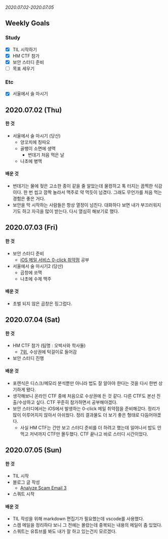 *2020.07.02-2020.07.05*

## Weekly Goals

### Study
- [x] TIL 시작하기  
- [x] HM CTF 참가
- [x] 보안 스터디 준비
- [ ] 목표 세우기

### Etc
- [x] 서울에서 술 마시기


## 2020.07.02 (Thu)

#### 한 것
- 서울에서 술 마시기 (당산)
  - 양꼬치에 칭따오
  - 골뱅이 소면에 생맥
    - 번데기 처음 먹은 날
  - 나초에 병맥

#### 배운 것
- 번데기는 물에 젖은 고소한 종이 같을 줄 알았는데 물컹하고 톡 터지는 끔찍한 식감이다. 한 번 씹고 깜짝 놀라서 맥주로 약 먹듯이 넘겼다. 그래도 무언가를 처음 먹는 경험은 좋은 거다.
- 보안을 막 시작하는 사람들은 항상 열정이 넘친다. 대화하다 보면 내가 부끄러워지기도 하고 자극을 많이 받는다. 다시 열심히 해보기로 했다.


## 2020.07.03 (Fri)

#### 한 것
- 보안 스터디 준비
  - [iOS 메일 서비스 0-click 취약점](https://blog.zecops.com/vulnerabilities/youve-got-0-click-mail/) 공부
- 서울에서 술 마시기2 (당산)
  - 곱창에 쏘맥
  - 나초에 수제 맥주

#### 배운 것
- 초벌 되지 않은 곱창은 징그럽다.


## 2020.07.04 (Sat)

#### 한 것
- HM CTF 참가 (팀명 : 오박사와 학사둘)
  - [7위](https://www.facebook.com/rls1004/posts/3191795200928226), 수상권에 턱걸이로 들어감
- 보안 스터디 진행

#### 배운 것
- 포렌식은 디스크/메모리 분석뿐만 아니라 법도 잘 알아야 한다는 것을 다시 한번 상기하게 됐다. 
- 생각해보니 온라인 CTF 중에 처음으로 수상권에 든 것 같다. 다른 CTF도 본선 진출/수상하고 싶다. CTF 꾸준히 참가하면서 공부해야겠다.
- 보안 스터디에서는 iOS에서 발생하는 0-click 메일 취약점을 준비해갔다. 정리가 많이 이루어지지 않아서 아쉬웠다. 정리 결과물도 더 보기 좋은 형태로 다듬어야겠다.
  - 사실 HM CTF는 간만 보고 스터디 준비를 더 하려고 했는데 일어나서 밥도 안 먹고 저녁까지 CTF만 몰두했다. CTF 끝나고 바로 스터디 시간이었다.


## 2020.07.05 (Sun)

#### 한 것
- TIL 시작
- 블로그 글 작성
  - [Analyze Scam Email 3](https://rls1004.github.io/2020-07-05-analyze-scam-email-3/)
- 스쿼트 시작

#### 배운 것
- TIL 작성을 위해 markdown 편집기가 필요했는데 vscode를 사용했다.
- 스캠 메일을 정리하다 보니 그 전에는 몰랐는데 중복되는 내용의 메일이 좀 있었다.
- 스쿼트는 유튜브를 봐도 내가 잘 하고 있는건지 모르겠다.